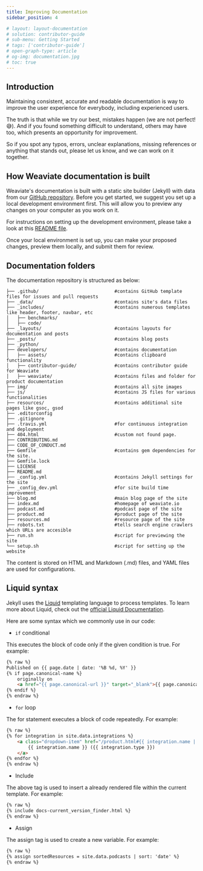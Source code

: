 ```yaml
---
title: Improving Documentation
sidebar_position: 4

# layout: layout-documentation
# solution: contributor-guide
# sub-menu: Getting Started
# tags: ['contributor-guide']
# open-graph-type: article
# og-img: documentation.jpg
# toc: true
---
```

<!-- TODO: this whole page needs refactoring as it refers to Jekyll style docs -->
## Introduction

Maintaining consistent, accurate and readable documentation is way to improve the user experience for everybody, including experienced users. 

The truth is that while we try our best, mistakes happen (we are not perfect! 😅). And if you found something difficult to understand, others may have too, which presents an opportunity for improvement. 

So if you spot any typos, errors, unclear explanations, missing references or anything that stands out, please let us know, and we can work on it together.

## How Weaviate documentation is built

Weaviate's documentation is built with a static site builder (Jekyll) with data from our [GitHub repository](https://github.com/semi-technologies/weaviate-io). Before you get started, we suggest you set up a local development environment first. This will allow you to preview any changes on your computer as you work on it. 

For instructions on setting up the development environment, please take a look at this [README file](https://github.com/semi-technologies/weaviate-io/blob/main/README.md).

Once your local environment is set up, you can make your proposed changes, preview them locally, and submit them for review. 

## Documentation folders

The documentation repository is structured as below:

```text
├── .github/                            #contains GitHub template files for issues and pull requests
├── _data/                              #contains site's data files
├── _includes/                          #contains numerous templates like header, footer, navbar, etc
│   ├── benchmarks/                     
│   ├── code/                     
├── _layouts/                           #contains layouts for documentation and posts
├── _posts/                             #contains blog posts
├── _python/                        
├── developers/                         #contains documentation
│   ├── assets/                         #contains clipboard functionality
│   ├── contributor-guide/              #contains contributor guide for Weaviate
│   ├── weaviate/                       #contains files and folder for product documentation 
├── img/                                #contains all site images
├── js/                                 #contains JS files for various functionalities
├── resources/                          #contains additional site pages like gsoc, gsod
├── .editorconfig
├── .gitignore
├── .travis.yml                         #for continuous integration and deployment
├── 404.html                            #custom not found page.
├── CONTRIBUTING.md
├── CODE_OF_CONDUCT.md
├── Gemfile                             #contains gem dependencies for the site.
├── Gemfile.lock
├── LICENSE
├── README.md
├── _config.yml                         #contains Jekyll settings for the site
├── _config_dev.yml                     #for site build time improvement
├── blog.md                             #main blog page of the site
├── index.md                            #homepage of weaviate.io
├── podcast.md                          #podcast page of the site
├── product.md                          #product page of the site
├── resources.md                        #resource page of the site
├── robots.txt                          #tells search engine crawlers which URLs are accesible
├── run.sh                              #script for previewing the site
└── setup.sh                            #script for setting up the website
```

The content is stored on HTML and Markdown (.md) files, and YAML files are used for configurations.

## Liquid syntax

Jekyll uses the [Liquid](https://shopify.github.io/liquid/) templating language to process templates. To learn more about Liquid, check out the [official Liquid Documentation](https://shopify.github.io/liquid/).

Here are some syntax which we commonly use in our code:

* `if` conditional

This executes the block of code only if the given condition is true. For example:

<!-- Using html rather than liquid code block as display style for liquid/jinja does not use a black background -->
```html 
{% raw %}
Published on {{ page.date | date: '%B %d, %Y' }}
{% if page.canonical-name %}
    originally on
    <a href="{{ page.canonical-url }}" target="_blank">{{ page.canonical-name }}</a>
{% endif %}
{% endraw %}
```

* `for` loop

The for statement executes a block of code repeatedly. For example:

```html
{% raw %}
{% for integration in site.data.integrations %}
    <a class="dropdown-item" href="/product.html#{{ integration.name | downcase }}">
        {{ integration.name }} ({{ integration.type }})
    </a>
{% endfor %}
{% endraw %}
```

* Include

The above tag is used to insert a already rendered file within the current template. For example:

```html
{% raw %}
{% include docs-current_version_finder.html %}
{% endraw %}
```

* Assign

The assign tag is used to create a new variable. For example:

```html
{% raw %}
{% assign sortedResources = site.data.podcasts | sort: 'date' %}
{% endraw %}
```  
